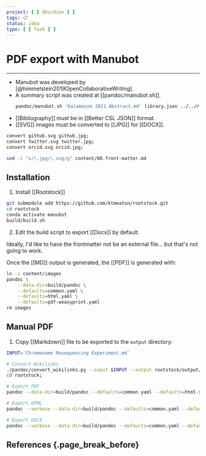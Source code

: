 ```yaml
---
project: [ [ Obsidian ] ]
tags: 📋
status: idea
type: [ [ Task ] ]
---
```


# PDF export with Manubot

---

- Manubot was developed by [@himmelstein2019OpenCollaborativeWriting].
- A summary script was created at [[pandoc/manubot.sh]].
	```bash
	pandoc/manubot.sh 'Kalamazoo 2021 Abstract.md' library.json ../../rootstock
	```
- [[Bibliography]] must be in [[Better CSL JSON]] format.
- [[SVG]] images must be converted to [[JPG]] for [[DOCX]].

```bash
convert github.svg github.jpg;
convert twitter.svg twitter.jpg;
convert orcid.svg orcid.jpg;

sed -i "s/\.jpg/\.svg/g" content/00.front-matter.md
```


## Installation

1. Install [[Rootstock]]
```bash
git submodule add https://github.com/ktmeaton/rootstock.git
cd rootstock
conda activate manubot
build/build.sh
```

2. Edit the build script to export [[Docx]] by default.

Ideally, I'd like to have the frontmatter not be an external file... but that's not going to work.

Once the [[MD]] output is generated, the [[PDF]] is generated with:

```bash
ln -s content/images
pandoc \
	--data-dir=build/pandoc \
	--defaults=common.yaml \
	--defaults=html.yaml \
	--defaults=pdf-weasyprint.yaml
rm images
```

## Manual PDF

1. Copy [[Markdown]] file to be exported to the ```output``` directory:
```bash
INPUT='Chromosome Resequencing Experiment.md'

# Convert Wikilinks
./pandoc/convert_wikilinks.py --input $INPUT --output rootstock/output/manuscript.md
cd rootstock;

# Export PDF
pandoc --data-dir=build/pandoc --defaults=common.yaml --defaults=html.yaml --defaults=pdf-weasyprint.yaml

# Export HTML
pandoc --verbose --data-dir=build/pandoc --defaults=common.yaml --defaults=html.yaml

# Export DOCX
pandoc --verbose --data-dir=build/pandoc --defaults=common.yaml --defaults=docx.yaml

```

## References {.page_break_before}

<div id="refs"></div>